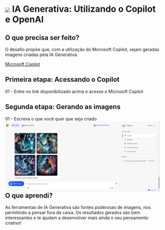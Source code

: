 <h1>
    <a href="https://web.dio.me/track/microsoft-azure-ai-fundamentals?page=1&search=&tab=path/">
     <img align="center" width="60px" src="https://hermes.dio.me/tracks/4d998d5c-36c1-497b-8da0-8db465c820eb.png"></a>
    <span> IA Generativa: Utilizando o Copilot e OpenAI</span>
</h1>

## O que precisa ser feito?

O desafio propõe que, com a utilização do Microsoft Copilot, sejam geradas imagens criadas pela IA Generativa.

[Microsoft Copilot](copilot.microsoft.com)

## Primeira etapa: Acessando o Copilot 

01 - Entre no link disponibilizado acima e acesse o Microsoft Copilot

## Segunda etapa: Gerando as imagens

01 - Escreva o que você quer que seja criado
<img align="right" src="https://github.com/renanlsilva1/bootcamp-microsoft-azure-ai-fundamentals/blob/main/LAB05%20-%20IA%20Generativa/inputs/busca1.png" width=""/> 
 

## O que aprendi?  

As ferramentas de IA Generativa são fontes poderosas de imagens, nos permitindo a pensar fora da caixa. Os resultados gerados são bem interessantes e te ajudam a desenvolver mais ainda o seu pensamento criativo!
